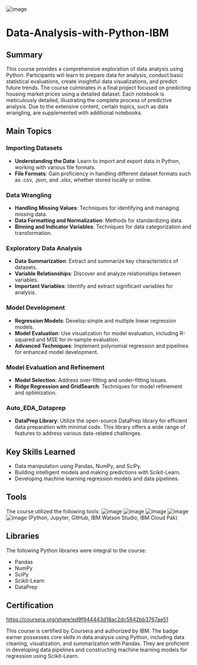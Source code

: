 ![image](https://github.com/user-attachments/assets/661616ed-23b4-4b53-83c2-da79ae3389da)
# Data-Analysis-with-Python-IBM

## Summary

This course provides a comprehensive exploration of data analysis using Python. Participants will learn to prepare data for analysis, conduct basic statistical evaluations, create insightful data visualizations, and predict future trends. The course culminates in a final project focused on predicting housing market prices using a detailed dataset. Each notebook is meticulously detailed, illustrating the complete process of predictive analysis. Due to the extensive content, certain topics, such as data wrangling, are supplemented with additional notebooks.

## Main Topics

### Importing Datasets

- **Understanding the Data**: Learn to import and export data in Python, working with various file formats.
- **File Formats**: Gain proficiency in handling different dataset formats such as .csv, .json, and .xlsx, whether stored locally or online.

### Data Wrangling

- **Handling Missing Values**: Techniques for identifying and managing missing data.
- **Data Formatting and Normalization**: Methods for standardizing data.
- **Binning and Indicator Variables**: Techniques for data categorization and transformation.

### Exploratory Data Analysis

- **Data Summarization**: Extract and summarize key characteristics of datasets.
- **Variable Relationships**: Discover and analyze relationships between variables.
- **Important Variables**: Identify and extract significant variables for analysis.

### Model Development

- **Regression Models**: Develop simple and multiple linear regression models.
- **Model Evaluation**: Use visualization for model evaluation, including R-squared and MSE for in-sample evaluation.
- **Advanced Techniques**: Implement polynomial regression and pipelines for enhanced model development.

### Model Evaluation and Refinement

- **Model Selection**: Address over-fitting and under-fitting issues.
- **Ridge Regression and GridSearch**: Techniques for model refinement and optimization.

### Auto_EDA_Dataprep

- **DataPrep Library**: Utilize the open-source DataPrep library for efficient data preparation with minimal code. This library offers a wide range of features to address various data-related challenges.

## Key Skills Learned

- Data manipulation using Pandas, NumPy, and SciPy.
- Building intelligent models and making predictions with Scikit-Learn.
- Developing machine learning regression models and data pipelines.

## Tools

The course utilized the following tools:
![image](https://github.com/user-attachments/assets/d3bc23a9-16f9-4a28-87e0-6655e83db45e) ![image](https://github.com/user-attachments/assets/2f93ac70-d090-4966-9b86-9752bdd1e628) ![image](https://github.com/user-attachments/assets/b804fd71-c101-4317-ab76-f0feb7d759d7) ![image](https://github.com/user-attachments/assets/56156bdb-903a-41f6-bbf8-342faee029e9) ![image](https://github.com/user-attachments/assets/71aae686-fa74-4d33-8df3-47e7cd2ada9a)
(Python, Jupyter, GitHub, IBM Watson Studio, IBM Cloud Pak)







## Libraries

The following Python libraries were integral to the course:

- Pandas
- NumPy
- SciPy
- Scikit-Learn
- DataPrep

## Certification
https://coursera.org/share/ed9f944443d18ac2dc5842bb3767ae51

This course is certified by Coursera and authorized by IBM. The badge earner possesses core skills in data analysis using Python, including data cleaning, visualization, and summarization with Pandas. They are proficient in developing data pipelines and constructing machine learning models for regression using Scikit-Learn.
